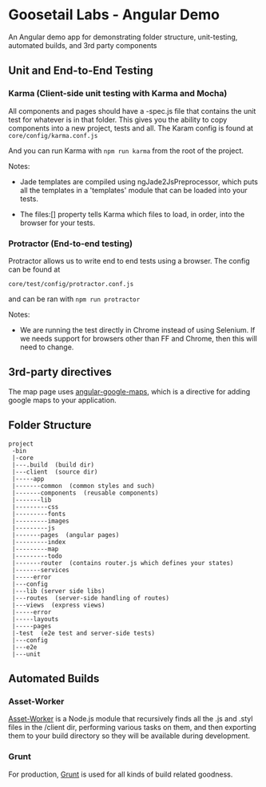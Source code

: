 # Goosetail Labs - Angular Demo

An Angular demo app for demonstrating folder structure, unit-testing, automated builds, and 3rd party components


## Unit and End-to-End Testing

### Karma (Client-side unit testing with Karma and Mocha)
All components and pages should have a -spec.js file that contains the unit test for whatever is in that folder. This
gives you the ability to copy components into a new project, tests and all. The Karam config is found at
    `core/config/karma.conf.js`

And you can run Karma with `npm run karma` from the root of the project.

Notes:

* Jade templates are compiled using ngJade2JsPreprocessor, which puts all the templates in a 'templates' module that can
be loaded into your tests.

* The files:[] property tells Karma which files to load, in order, into the browser for your tests.

### Protractor (End-to-end testing)
Protractor allows us to write end to end tests using a browser. The config can be found at

`core/test/config/protractor.conf.js`

and can be ran with `npm run protractor`

Notes:

* We are running the test directly in Chrome instead of using Selenium. If we needs support for browsers other than
    FF and Chrome, then this will need to change.

## 3rd-party directives
The map page uses [angular-google-maps](http://angular-ui.github.io/angular-google-maps/#!/), which is a directive for
adding google maps to your application.

## Folder Structure


    project
     -bin
     |-core
     |---.build  (build dir)
     |---client  (source dir)
     |-----app
     |-------common  (common styles and such)
     |-------components  (reusable components)
     |-------lib
     |---------css
     |---------fonts
     |---------images
     |---------js
     |-------pages  (angular pages)
     |---------index
     |---------map
     |---------todo
     |-------router  (contains router.js which defines your states)
     |-------services
     |-----error
     |---config
     |---lib (server side libs)
     |---routes  (server-side handling of routes)
     |---views  (express views)
     |-----error
     |-----layouts
     |-----pages
     |-test  (e2e test and server-side tests)
     |---config
     |---e2e
     |---unit


## Automated Builds

### Asset-Worker

[Asset-Worker](https://www.npmjs.com/package/asset-worker) is a Node.js module that recursively finds all the .js
and .styl files in the /client dir, performing various tasks on them, and then exporting them to your build directory so
they will be available during development.


### Grunt
For production, [Grunt](http://gruntjs.com/) is used for all kinds of build related goodness.

